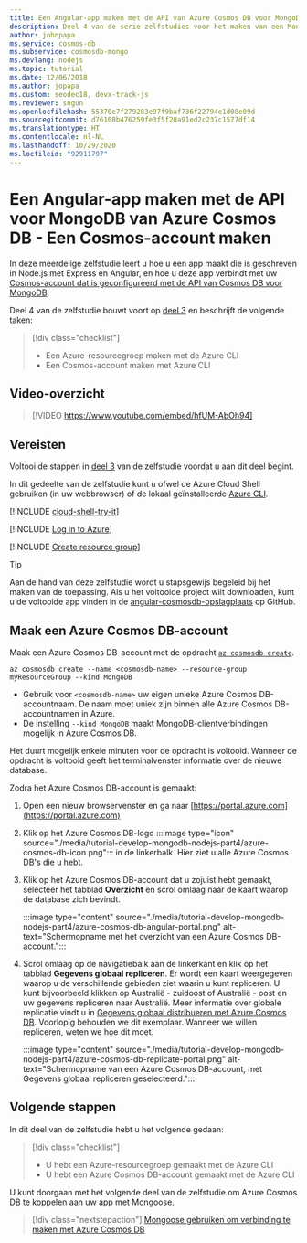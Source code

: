 ```yaml
---
title: Een Angular-app maken met de API van Azure Cosmos DB voor MongoDB (deel 1)
description: Deel 4 van de serie zelfstudies voor het maken van een MongoDB-app met Angular en Node op Azure Cosmos DB, waarbij gebruik wordt gemaakt van dezelfde API's als voor MongoDB
author: johnpapa
ms.service: cosmos-db
ms.subservice: cosmosdb-mongo
ms.devlang: nodejs
ms.topic: tutorial
ms.date: 12/06/2018
ms.author: jopapa
ms.custom: seodec18, devx-track-js
ms.reviewer: sngun
ms.openlocfilehash: 55370e7f279283e97f9baf736f22794e1d08e09d
ms.sourcegitcommit: d76108b476259fe3f5f20a91ed2c237c1577df14
ms.translationtype: HT
ms.contentlocale: nl-NL
ms.lasthandoff: 10/29/2020
ms.locfileid: "92911797"
---
```

# <a name="create-an-angular-app-with-azure-cosmos-dbs-api-for-mongodb---create-a-cosmos-account"></a>Een Angular-app maken met de API voor MongoDB van Azure Cosmos DB - Een Cosmos-account maken

In deze meerdelige zelfstudie leert u hoe u een app maakt die is geschreven in Node.js met Express en Angular, en hoe u deze app verbindt met uw [Cosmos-account dat is geconfigureerd met de API van Cosmos DB voor MongoDB](mongodb-introduction.md).

Deel 4 van de zelfstudie bouwt voort op [deel 3](tutorial-develop-mongodb-nodejs-part3.md) en beschrijft de volgende taken:

> [!div class="checklist"]
> * Een Azure-resourcegroep maken met de Azure CLI
> * Een Cosmos-account maken met Azure CLI

## <a name="video-walkthrough"></a>Video-overzicht

> [!VIDEO https://www.youtube.com/embed/hfUM-AbOh94]

## <a name="prerequisites"></a>Vereisten

Voltooi de stappen in [deel 3](tutorial-develop-mongodb-nodejs-part3.md) van de zelfstudie voordat u aan dit deel begint. 

In dit gedeelte van de zelfstudie kunt u ofwel de Azure Cloud Shell gebruiken (in uw webbrowser) of de lokaal geïnstalleerde [Azure CLI](/cli/azure/install-azure-cli).

[!INCLUDE [cloud-shell-try-it](../../includes/cloud-shell-try-it.md)]

[!INCLUDE [Log in to Azure](../../includes/login-to-azure.md)]

[!INCLUDE [Create resource group](../../includes/app-service-web-create-resource-group.md)]

> [!TIP]
> Aan de hand van deze zelfstudie wordt u stapsgewijs begeleid bij het maken van de toepassing. Als u het voltooide project wilt downloaden, kunt u de voltooide app vinden in de [angular-cosmosdb-opslagplaats](https://github.com/Azure-Samples/angular-cosmosdb) op GitHub.

## <a name="create-an-azure-cosmos-db-account"></a>Maak een Azure Cosmos DB-account

Maak een Azure Cosmos DB-account met de opdracht [`az cosmosdb create`](/cli/azure/cosmosdb#az-cosmosdb-create).

```azurecli-interactive
az cosmosdb create --name <cosmosdb-name> --resource-group myResourceGroup --kind MongoDB
```

* Gebruik voor `<cosmosdb-name>` uw eigen unieke Azure Cosmos DB-accountnaam. De naam moet uniek zijn binnen alle Azure Cosmos DB-accountnamen in Azure.
* De instelling `--kind MongoDB` maakt MongoDB-clientverbindingen mogelijk in Azure Cosmos DB.

Het duurt mogelijk enkele minuten voor de opdracht is voltooid. Wanneer de opdracht is voltooid geeft het terminalvenster informatie over de nieuwe database. 

Zodra het Azure Cosmos DB-account is gemaakt:
1. Open een nieuw browservenster en ga naar [https://portal.azure.com](https://portal.azure.com)
1. Klik op het Azure Cosmos DB-logo :::image type="icon" source="./media/tutorial-develop-mongodb-nodejs-part4/azure-cosmos-db-icon.png"::: in de linkerbalk. Hier ziet u alle Azure Cosmos DB's die u hebt.
1. Klik op het Azure Cosmos DB-account dat u zojuist hebt gemaakt, selecteer het tabblad **Overzicht** en scrol omlaag naar de kaart waarop de database zich bevindt. 

    :::image type="content" source="./media/tutorial-develop-mongodb-nodejs-part4/azure-cosmos-db-angular-portal.png" alt-text="Schermopname met het overzicht van een Azure Cosmos DB-account.":::

4. Scrol omlaag op de navigatiebalk aan de linkerkant en klik op het tabblad **Gegevens globaal repliceren**. Er wordt een kaart weergegeven waarop u de verschillende gebieden ziet waarin u kunt repliceren. U kunt bijvoorbeeld klikken op Australië - zuidoost of Australië - oost en uw gegevens repliceren naar Australië. Meer informatie over globale replicatie vindt u in [Gegevens globaal distribueren met Azure Cosmos DB](distribute-data-globally.md). Voorlopig behouden we dit exemplaar. Wanneer we willen repliceren, weten we hoe dit moet.

    :::image type="content" source="./media/tutorial-develop-mongodb-nodejs-part4/azure-cosmos-db-replicate-portal.png" alt-text="Schermopname van een Azure Cosmos DB-account, met Gegevens globaal repliceren geselecteerd.":::

## <a name="next-steps"></a>Volgende stappen

In dit deel van de zelfstudie hebt u het volgende gedaan:

> [!div class="checklist"]
> * U hebt een Azure-resourcegroep gemaakt met de Azure CLI
> * U hebt een Azure Cosmos DB-account gemaakt met de Azure CLI

U kunt doorgaan met het volgende deel van de zelfstudie om Azure Cosmos DB te koppelen aan uw app met Mongoose.

> [!div class="nextstepaction"]
> [Mongoose gebruiken om verbinding te maken met Azure Cosmos DB](tutorial-develop-mongodb-nodejs-part5.md)